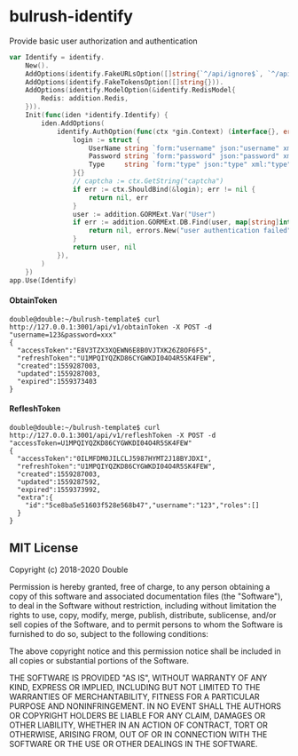 # bulrush-identify
Provide basic user authorization and authentication

```go
var Identify = identify.
	New().
	AddOptions(identify.FakeURLsOption([]string{`^/api/ignore$`, `^/api/gorm/mock`})).
	AddOptions(identify.FakeTokensOption([]string{})).
	AddOptions(identify.ModelOption(&identify.RedisModel{
		Redis: addition.Redis,
	})).
	Init(func(iden *identify.Identify) {
		iden.AddOptions(
			identify.AuthOption(func(ctx *gin.Context) (interface{}, error) {
				login := struct {
					UserName string `form:"username" json:"username" xml:"username" binding:"required"`
					Password string `form:"password" json:"password" xml:"password" binding:"required"`
					Type     string `form:"type" json:"type" xml:"type"`
				}{}
				// captcha := ctx.GetString("captcha")
				if err := ctx.ShouldBind(&login); err != nil {
					return nil, err
				}
				user := addition.GORMExt.Var("User")
				if err := addition.GORMExt.DB.Find(user, map[string]interface{}{"name": login.UserName, "password": login.Password}).Error; err != nil {
					return nil, errors.New("user authentication failed")
				}
				return user, nil
			}),
		)
	})
app.Use(Identify)
```

#### ObtainToken
```curl
double@double:~/bulrush-template$ curl http://127.0.0.1:3001/api/v1/obtainToken -X POST -d "username=123&password=xxx"
{
  "accessToken":"E8V3TZX3XQEWN6E8B0VJTXK26Z8OF6F5",
  "refreshToken":"U1MPQIYQZKD86CYGWKDI04O4R5SK4FEW",
  "created":1559287003,
  "updated":1559287003,
  "expired":1559373403
}
```

#### RefleshToken
```curl
double@double:~/bulrush-template$ curl http://127.0.0.1:3001/api/v1/refleshToken -X POST -d "accessToken=U1MPQIYQZKD86CYGWKDI04O4R5SK4FEW"
{
  "accessToken":"0ILMFDM0JILCLJ5987HYMT2J18BYJDXI",
  "refreshToken":"U1MPQIYQZKD86CYGWKDI04O4R5SK4FEW",
  "created":1559287003,
  "updated":1559287592,
  "expired":1559373992,
  "extra":{
    "id":"5ce8ba5e51603f528e568b47","username":"123","roles":[]
  }
}
```

## MIT License

Copyright (c) 2018-2020 Double

Permission is hereby granted, free of charge, to any person obtaining a copy
of this software and associated documentation files (the "Software"), to deal
in the Software without restriction, including without limitation the rights
to use, copy, modify, merge, publish, distribute, sublicense, and/or sell
copies of the Software, and to permit persons to whom the Software is
furnished to do so, subject to the following conditions:

The above copyright notice and this permission notice shall be included in all
copies or substantial portions of the Software.

THE SOFTWARE IS PROVIDED "AS IS", WITHOUT WARRANTY OF ANY KIND, EXPRESS OR
IMPLIED, INCLUDING BUT NOT LIMITED TO THE WARRANTIES OF MERCHANTABILITY,
FITNESS FOR A PARTICULAR PURPOSE AND NONINFRINGEMENT. IN NO EVENT SHALL THE
AUTHORS OR COPYRIGHT HOLDERS BE LIABLE FOR ANY CLAIM, DAMAGES OR OTHER
LIABILITY, WHETHER IN AN ACTION OF CONTRACT, TORT OR OTHERWISE, ARISING FROM,
OUT OF OR IN CONNECTION WITH THE SOFTWARE OR THE USE OR OTHER DEALINGS IN THE
SOFTWARE.